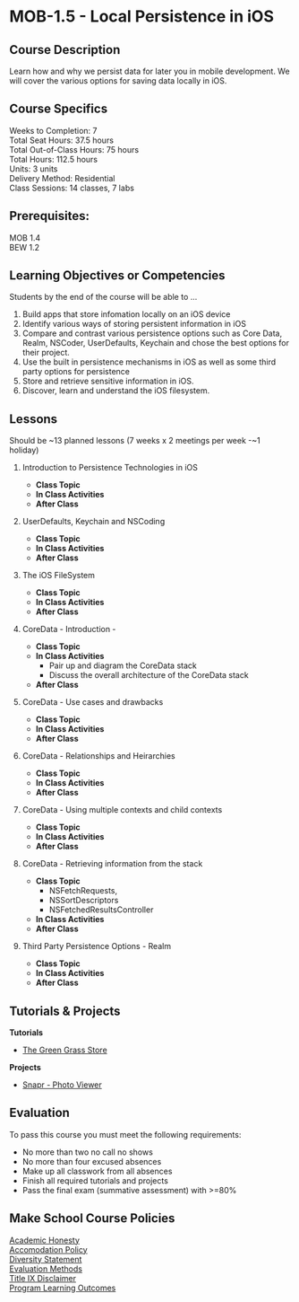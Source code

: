 # MOB-1.5 - Local Persistence in iOS

## Course Description

Learn how and why we persist data for later you in mobile development. We will cover the various options for saving data locally in iOS.

## Course Specifics

Weeks to Completion:  7 <br>
Total Seat Hours:  37.5 hours <br>
Total Out-of-Class Hours: 75 hours <br>
Total Hours: 112.5 hours <br>
Units:  3 units <br>
Delivery Method:  Residential <br>
Class Sessions:  14 classes, 7 labs

## Prerequisites:  

MOB 1.4 <br>
BEW 1.2 <br>

## Learning Objectives or Competencies

Students by the end of the course will be able to ...

1. Build apps that store infomation locally on an iOS device
1. Identify various ways of storing persistent information in iOS
1. Compare and contrast various persistence options such as Core Data, Realm, NSCoder, UserDefaults, Keychain and chose the best options for their project. 
1. Use the built in persistence mechanisms in iOS as well as some third party options for persistence
1. Store and retrieve sensitive information in iOS.
1. Discover, learn and understand the iOS filesystem.

## Lessons

Should be ~13 planned lessons (7 weeks x 2 meetings per week -~1 holiday)

1. Introduction to Persistence Technologies in iOS
    - **Class Topic**
    - **In Class Activities**
    - **After Class**
    
1. UserDefaults, Keychain and NSCoding
    - **Class Topic**
    - **In Class Activities**
    - **After Class**
    
1. The iOS FileSystem
    - **Class Topic**
    - **In Class Activities**
    - **After Class**
    
1. CoreData - Introduction - 
    - **Class Topic**
    - **In Class Activities**
        - Pair up and diagram the CoreData stack
        - Discuss the overall architecture of the CoreData stack
    - **After Class**

1. CoreData - Use cases and drawbacks
    - **Class Topic**
    - **In Class Activities**
    - **After Class**
    
1. CoreData - Relationships and Heirarchies
    - **Class Topic**
    - **In Class Activities**
    - **After Class**
    
1. CoreData - Using multiple contexts and child contexts
    - **Class Topic**
    - **In Class Activities**
    - **After Class**
    
1. CoreData - Retrieving information from the stack
    - **Class Topic**
        - NSFetchRequests, 
        - NSSortDescriptors 
        - NSFetchedResultsController
    - **In Class Activities**
    - **After Class**
    
1. Third Party Persistence Options - Realm 
    - **Class Topic**
    - **In Class Activities**
    - **After Class**
    
    
## Tutorials & Projects

**Tutorials**
- [The Green Grass Store]()

**Projects**
- [Snapr - Photo Viewer]()

## Evaluation

To pass this course you must meet the following requirements:

- No more than two no call no shows
- No more than four excused absences
- Make up all classwork from all absences
- Finish all required tutorials and projects
- Pass the final exam (summative assessment) with >=80%

## Make School Course Policies

[Academic Honesty](https://github.com/Product-College-Courses/Common-Syllabus-Sections/blob/master/Academic-Honesty-and-Plagiarism.md)<br>
[Accomodation Policy](https://github.com/Product-College-Courses/Common-Syllabus-Sections/blob/master/Accommodation-Policy.md)<br>
[Diversity Statement](https://github.com/Product-College-Courses/Common-Syllabus-Sections/blob/master/Diversity-Statement.md)<br>
[Evaluation Methods](https://github.com/Product-College-Courses/Common-Syllabus-Sections/blob/master/Evaluation-Methods.md)
<br>
[Title IX Disclaimer](https://github.com/Product-College-Courses/Common-Syllabus-Sections/blob/master/Evaluations-Title-X-Disclaimer.md)<br>
[Program Learning Outcomes](https://github.com/Product-College-Courses/Common-Syllabus-Sections/blob/master/Program-Learning-Outcomes.md)
